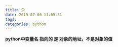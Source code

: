```yaml
---
title: 杂
date: 2019-07-06 11:05:31
tags:
categories: python
---
```




**python中变量名   指向的  是 对象的地址，不是对象的值**

